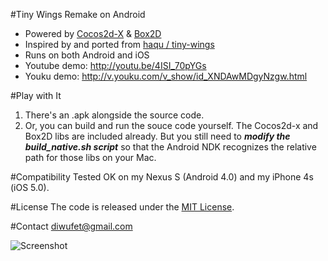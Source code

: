 #Tiny Wings Remake on Android
* Powered by [Cocos2d-X](http://www.cocos2d-x.org/) & [Box2D](http://box2d.org/)
* Inspired by and ported from [haqu / tiny-wings](https://github.com/haqu/tiny-wings)
* Runs on both Android and iOS
* Youtube demo: <http://youtu.be/4ISI_70pYGs>
* Youku demo: <http://v.youku.com/v_show/id_XNDAwMDgyNzgw.html>

#Play with It
1. There's an .apk alongside the source code.
2. Or, you can build and run the souce code yourself. The Cocos2d-x and Box2D libs are included already. But you still need to ***modify the build_native.sh script*** so that the Android NDK recognizes the relative path for those libs on your Mac.

#Compatibility
Tested OK on my Nexus S (Android 4.0) and my iPhone 4s (iOS 5.0).

#License
The code is released under the [MIT License](http://opensource.org/licenses/mit-license.php).

#Contact
<diwufet@gmail.com>


![Screenshot](http://pic.yupoo.com/diwup_v/BYTNJLqr/X1acu.png)